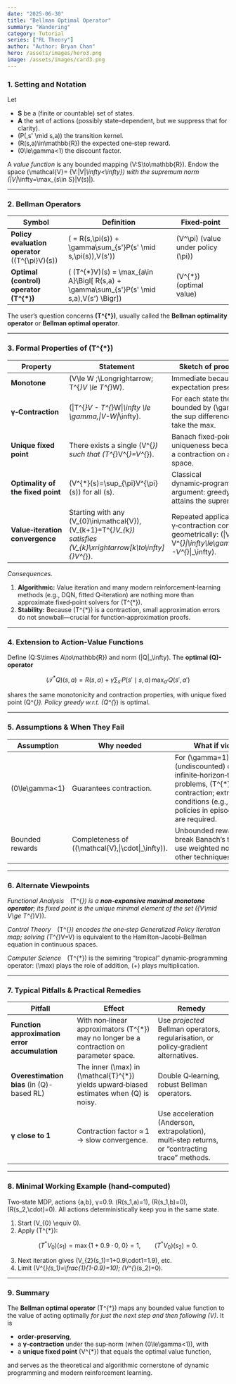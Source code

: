 ```yaml
---
date: "2025-06-30"
title: "Bellman Optimal Operator"
summary: "Wandering"
category: Tutorial
series: ["RL Theory"]
author: "Author: Bryan Chan"
hero: /assets/images/hero3.png
image: /assets/images/card3.png
---
```


### 1.  Setting and Notation

Let

* **S** be a (finite or countable) set of states.
* **A** the set of actions (possibly state–dependent, but we suppress that for clarity).
* \(P(\,s' \mid s,a)\) the transition kernel.
* \(R(s,a)\in\mathbb{R}\) the expected one‑step reward.
* \(0\le\gamma<1\) the discount factor.

A *value function* is any bounded mapping \(V:S\to\mathbb{R}\).  Endow the space \(\mathcal{V}= \{V:\|V\|_\infty<\infty\}\) with the supremum norm \(\|V\|_\infty=\max_{s\in S}|V(s)|\).

---

### 2.  Bellman Operators

| Symbol                                         | Definition                                                                                | Fixed‑point                        |
| ---------------------------------------------- | ----------------------------------------------------------------------------------------- | ---------------------------------- |
| **Policy evaluation operator** \((T^{\pi}V)(s)\) | \( = R(s,\pi(s)) + \gamma\sum_{s'}P(s' \mid s,\pi(s))\,V(s')\)                              | \(V^\pi\) (value under policy \(\pi\)) |
| **Optimal (control) operator** **\(T^{*}\)**     | \( (T^{*}V)(s) = \max_{a\in A}\Bigl[ R(s,a) + \gamma\sum_{s'}P(s' \mid s,a)\,V(s') \Bigr]\) | \(V^{*}\) (optimal value)            |

The user’s question concerns **\(T^{*}\)**, usually called the **Bellman optimality operator** or **Bellman optimal operator**.

---

### 3.  Formal Properties of \(T^{*}\)

| Property                          | Statement                                                                                                         | Sketch of proof / intuition                                                                                                   |
| --------------------------------- | ----------------------------------------------------------------------------------------------------------------- | ----------------------------------------------------------------------------------------------------------------------------- |
| **Monotone**                      | \(V\le W \;\Longrightarrow\; T^{*}V \le T^{*}W\).                                                                   | Immediate because max and expectation preserve order.                                                                         |
| **γ‑Contraction**                 | \(\|T^{*}V - T^{*}W\|_\infty \le \gamma\,\|V-W\|_\infty\).                                                          | For each state the difference is bounded by \(\gamma\) times the sup difference of \(V,W\); take the max.                         |
| **Unique fixed point**            | There exists a single \(V^{*}\) such that \(T^{*}V^{*}=V^{*}\).                                                       | Banach fixed‑point theorem → uniqueness because \(T^{*}\) is a contraction on a complete space.                                 |
| **Optimality of the fixed point** | \(V^{*}(s)=\sup_{\pi}V^{\pi}(s)\) for all \(s\).                                                                      | Classical dynamic‑programming argument: greedy w\.r.t. \(V^{*}\) attains the supremum.                                          |
| **Value‑iteration convergence**   | Starting with any \(V_{0}\in\mathcal{V}\),   \(V_{k+1}=T^{*}V_{k}\) satisfies \(V_{k}\xrightarrow[k\to\infty]{}V^{*}\). | Repeated application of a γ‑contraction converges geometrically: \(\|V_{k}-V^{*}\|_\infty\le\gamma^{k}\|V_{0}-V^{*}\|_\infty\). |

*Consequences.*

1. **Algorithmic:**   Value iteration and many modern reinforcement‑learning methods (e.g., DQN, fitted Q‑iteration) are nothing more than approximate fixed‑point solvers for \(T^{*}\).
2. **Stability:**   Because \(T^{*}\) is a contraction, small approximation errors do not snowball—crucial for function‑approximation proofs.

---

### 4.  Extension to Action‑Value Functions

Define \(Q:S\times A\to\mathbb{R}\) and norm \(\|Q\|_\infty\).
The **optimal \(Q\)-operator**

$$
(\mathcal{T}^{*}Q)(s,a)=R(s,a)+\gamma\sum_{s'}P(s'\mid s,a)\,\max_{a'}Q(s',a')
$$

shares the same monotonicity and contraction properties, with unique fixed point \(Q^{*}\).  Policy greedy w\.r.t. \(Q^{*}\) is optimal.

---

### 5.  Assumptions & When They Fail

| Assumption      | Why needed                                        | What if violated                                                                                                                                                                  |
| --------------- | ------------------------------------------------- | --------------------------------------------------------------------------------------------------------------------------------------------------------------------------------- |
| \(0\le\gamma<1\)  | Guarantees contraction.                           | For \(\gamma=1\) (undiscounted) on infinite‑horizon‑total‑reward problems, \(T^{*}\) is *not* a contraction; extra conditions (e.g., proper policies in episodic tasks) are required. |
| Bounded rewards | Completeness of \((\mathcal{V},\|\cdot\|_\infty)\). | Unbounded rewards can break Banach’s theorem; use weighted norms or other techniques.                                                                                             |

---

### 6.  Alternate Viewpoints

*Functional Analysis* \(T^{*}\) is a **non‑expansive maximal monotone operator**; its fixed point is the unique minimal element of the set \(\{V\mid V\ge T^{*}V\}\).

*Control Theory* \(T^{*}\) encodes the one‑step *Generalized Policy Iteration* map; solving \(T^{*}V=V\) is equivalent to the Hamilton‑Jacobi–Bellman equation in continuous spaces.

*Computer Science* \(T^{*}\) is the semiring “tropical” dynamic‑programming operator: \(\max\) plays the role of addition, \(+\) plays multiplication.

---

### 7.  Typical Pitfalls & Practical Remedies

| Pitfall                                       | Effect                                                                                   | Remedy                                                                                          |
| --------------------------------------------- | ---------------------------------------------------------------------------------------- | ----------------------------------------------------------------------------------------------- |
| **Function approximation error accumulation** | With non‑linear approximators \(T^{*}\) may no longer be a contraction on parameter space. | Use *projected* Bellman operators, regularisation, or policy‑gradient alternatives.             |
| **Overestimation bias** (in \(Q\)-based RL)     | The inner \(\max\) in \(\mathcal{T}^{*}\) yields upward‑biased estimates when \(Q\) is noisy.  | Double Q‑learning, robust Bellman operators.                                                    |
| **γ close to 1**                              | Contraction factor ≈ 1 → slow convergence.                                               | Use acceleration (Anderson, extrapolation), multi‑step returns, or “contracting trace” methods. |

---

### 8.  Minimal Working Example (hand‑computed)

Two‑state MDP, actions {a,b}, γ=0.9.
\(R(s_1,a)=1\), \(R(s_1,b)=0\), \(R(s_2,\cdot)=0\).
All actions deterministically keep you in the same state.

1. Start \(V_{0} \equiv 0\).
2. Apply \(T^{*}\):

$$
(T^{*}V_{0})(s_1)=\max\{1+0.9\cdot0,\;0\}=1,\qquad
(T^{*}V_{0})(s_2)=0.
$$

3. Next iteration gives \(V_{2}(s_1)=1+0.9\cdot1=1.9\), etc.
4. Limit \(V^{*}(s_1)=\frac{1}{1-0.9}=10\); \(V^{*}(s_2)=0\).

---

### 9.  Summary

The **Bellman optimal operator** \(T^{*}\) maps any bounded value function to the value of acting optimally *for just the next step and then following \(V\)*.  It is

* **order‑preserving**,
* a **γ‑contraction** under the sup‑norm (when \(0\le\gamma<1\)), with
* a **unique fixed point** \(V^{*}\) that equals the optimal value function,

and serves as the theoretical and algorithmic cornerstone of dynamic programming and modern reinforcement learning.
